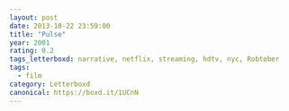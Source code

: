 ```yaml
---
layout: post 
date: 2013-10-22 23:59:00
title: "Pulse"
year: 2001
rating: 0.2
tags_letterboxd: narrative, netflix, streaming, hdtv, nyc, Robtober
tags:
  - film
category: Letterboxd
canonical: https://boxd.it/1UCnN
---
```

